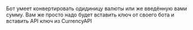 Бот умеет конвертировать одидиницу валюты или же введённую вами сумму.
Вам же просто надо будет вставить ключ от своего бота и вставить API ключ из CurrencyAPI
